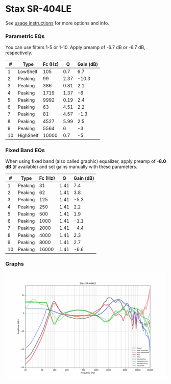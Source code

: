 # Stax SR-404LE
See [usage instructions](https://github.com/jaakkopasanen/AutoEq#usage) for more options and info.

### Parametric EQs
You can use filters 1-5 or 1-10. Apply preamp of -6.7 dB or -6.7 dB, respectively.

|   # | Type      |   Fc (Hz) |    Q |   Gain (dB) |
|-----|-----------|-----------|------|-------------|
|   1 | LowShelf  |       105 | 0.7  |         6.7 |
|   2 | Peaking   |        99 | 2.37 |       -10.3 |
|   3 | Peaking   |       386 | 0.81 |         2.1 |
|   4 | Peaking   |      1719 | 1.37 |        -6   |
|   5 | Peaking   |      9992 | 0.19 |         2.4 |
|   6 | Peaking   |        63 | 4.51 |         2.2 |
|   7 | Peaking   |        81 | 4.57 |        -1.3 |
|   8 | Peaking   |      4527 | 5.99 |         2.5 |
|   9 | Peaking   |      5564 | 6    |        -3   |
|  10 | HighShelf |     10000 | 0.7  |        -5   |

### Fixed Band EQs
When using fixed band (also called graphic) equalizer, apply preamp of **-8.0 dB** (if available) and set gains manually with these parameters.

|   # | Type    |   Fc (Hz) |    Q |   Gain (dB) |
|-----|---------|-----------|------|-------------|
|   1 | Peaking |        31 | 1.41 |         7.4 |
|   2 | Peaking |        62 | 1.41 |         3.8 |
|   3 | Peaking |       125 | 1.41 |        -5.3 |
|   4 | Peaking |       250 | 1.41 |         2.2 |
|   5 | Peaking |       500 | 1.41 |         1.9 |
|   6 | Peaking |      1000 | 1.41 |        -1.1 |
|   7 | Peaking |      2000 | 1.41 |        -4.4 |
|   8 | Peaking |      4000 | 1.41 |         2.3 |
|   9 | Peaking |      8000 | 1.41 |         2.7 |
|  10 | Peaking |     16000 | 1.41 |        -6.6 |

### Graphs
![](./Stax%20SR-404LE.png)
